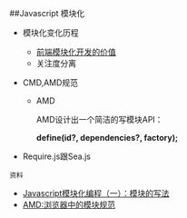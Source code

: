 ##Javascript 模块化

*	模块化变化历程
	*	[前端模块化开发的价值](https://github.com/seajs/seajs/issues/547)
	*	关注度分离

*	CMD,AMD规范

	*	AMD
		
		AMD设计出一个简洁的写模块API：

		**define(id?, dependencies?, factory);**


*	Require.js跟Sea.js







`资料`

*	[Javascript模块化编程（一）：模块的写法](http://www.ruanyifeng.com/blog/2012/10/javascript_module.html)
*	[AMD:浏览器中的模块规范](http://www.cnblogs.com/snandy/archive/2012/03/12/2390782.html)




